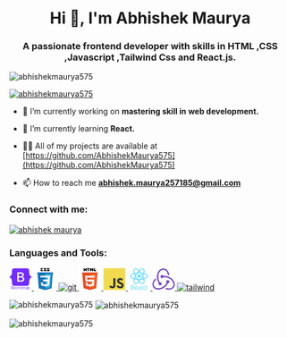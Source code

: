 <h1 align="center">Hi 👋, I'm Abhishek Maurya</h1>
<h3 align="center">A passionate frontend developer with skills in HTML ,CSS ,Javascript ,Tailwind Css and React.js.</h3>

<p align="left"> <img src="https://komarev.com/ghpvc/?username=abhishekmaurya575&label=Profile%20views&color=0e75b6&style=flat" alt="abhishekmaurya575" /> </p>

<p align="left"> <a href="https://github.com/ryo-ma/github-profile-trophy"><img src="https://github-profile-trophy.vercel.app/?username=abhishekmaurya575" alt="abhishekmaurya575" /></a> </p>

- 🔭 I’m currently working on **mastering skill in web development.**

- 🌱 I’m currently learning **React.**

- 👨‍💻 All of my projects are available at [https://github.com/AbhishekMaurya575](https://github.com/AbhishekMaurya575)

- 📫 How to reach me **abhishek.maurya257185@gmail.com**

<h3 align="left">Connect with me:</h3>
<p align="left">
<a href="https://www.linkedin.com/in/abhishek-maurya-19489933b" target="blank"><img align="center" src="https://raw.githubusercontent.com/rahuldkjain/github-profile-readme-generator/master/src/images/icons/Social/linked-in-alt.svg" alt="abhishek maurya" height="30" width="40" /></a>
</p>

<h3 align="left">Languages and Tools:</h3>
<p align="left"> <a href="https://getbootstrap.com" target="_blank" rel="noreferrer"> <img src="https://raw.githubusercontent.com/devicons/devicon/master/icons/bootstrap/bootstrap-plain-wordmark.svg" alt="bootstrap" width="40" height="40"/> </a> <a href="https://www.w3schools.com/css/" target="_blank" rel="noreferrer"> <img src="https://raw.githubusercontent.com/devicons/devicon/master/icons/css3/css3-original-wordmark.svg" alt="css3" width="40" height="40"/> </a> <a href="https://git-scm.com/" target="_blank" rel="noreferrer"> <img src="https://www.vectorlogo.zone/logos/git-scm/git-scm-icon.svg" alt="git" width="40" height="40"/> </a> <a href="https://www.w3.org/html/" target="_blank" rel="noreferrer"> <img src="https://raw.githubusercontent.com/devicons/devicon/master/icons/html5/html5-original-wordmark.svg" alt="html5" width="40" height="40"/> </a> <a href="https://developer.mozilla.org/en-US/docs/Web/JavaScript" target="_blank" rel="noreferrer"> <img src="https://raw.githubusercontent.com/devicons/devicon/master/icons/javascript/javascript-original.svg" alt="javascript" width="40" height="40"/> </a> <a href="https://reactjs.org/" target="_blank" rel="noreferrer"> <img src="https://raw.githubusercontent.com/devicons/devicon/master/icons/react/react-original-wordmark.svg" alt="react" width="40" height="40"/> </a> <a href="https://redux.js.org" target="_blank" rel="noreferrer"> <img src="https://raw.githubusercontent.com/devicons/devicon/master/icons/redux/redux-original.svg" alt="redux" width="40" height="40"/> </a> <a href="https://tailwindcss.com/" target="_blank" rel="noreferrer"> <img src="https://www.vectorlogo.zone/logos/tailwindcss/tailwindcss-icon.svg" alt="tailwind" width="40" height="40"/> </a> </p>

<p><img align="left" src="https://github-readme-stats.vercel.app/api/top-langs?username=abhishekmaurya575&show_icons=true&locale=en&layout=compact" alt="abhishekmaurya575" /></p>

<p>&nbsp;<img align="center" src="https://github-readme-stats.vercel.app/api?username=abhishekmaurya575&show_icons=true&locale=en" alt="abhishekmaurya575" /></p>

<p><img align="center" src="https://github-readme-streak-stats.herokuapp.com/?user=abhishekmaurya575&" alt="abhishekmaurya575" /></p>
